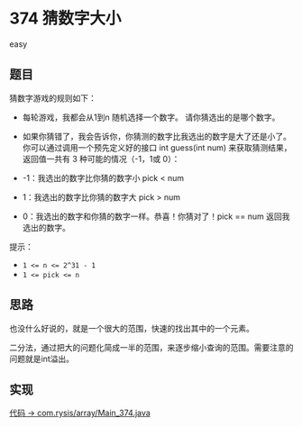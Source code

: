 # 374 猜数字大小

easy

## 题目

猜数字游戏的规则如下：

- 每轮游戏，我都会从1到n 随机选择一个数字。 请你猜选出的是哪个数字。
- 如果你猜错了，我会告诉你，你猜测的数字比我选出的数字是大了还是小了。
你可以通过调用一个预先定义好的接口 int guess(int num) 来获取猜测结果，返回值一共有 3 种可能的情况（-1，1或 0）：

- -1：我选出的数字比你猜的数字小 pick < num
- 1：我选出的数字比你猜的数字大 pick > num
- 0：我选出的数字和你猜的数字一样。恭喜！你猜对了！pick == num
返回我选出的数字。

提示：
- `1 <= n <= 2^31 - 1`
- `1 <= pick <= n`

## 思路

也没什么好说的，就是一个很大的范围，快速的找出其中的一个元素。

二分法，通过把大的问题化简成一半的范围，来逐步缩小查询的范围。需要注意的问题就是int溢出。

## 实现

[代码 -> com.rysis/array/Main_374.java](../../src/com/rysis/array/Main_374.java)